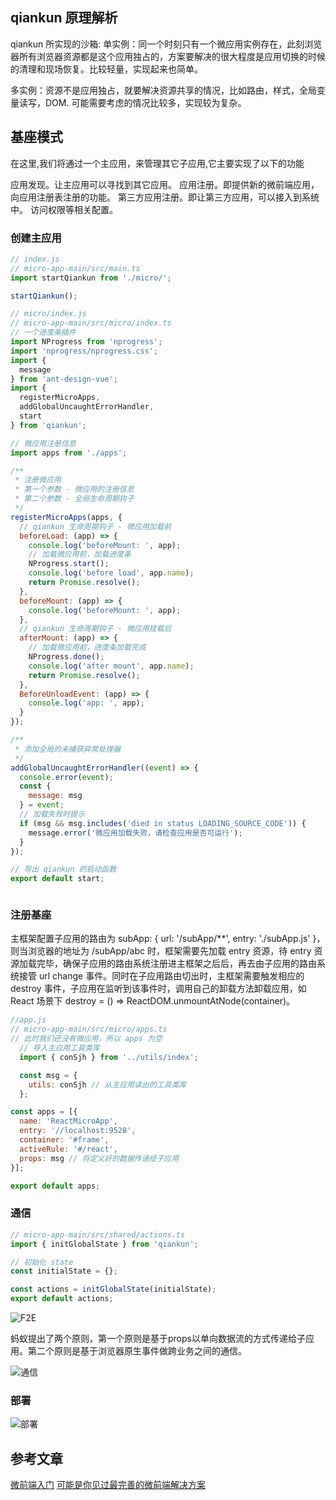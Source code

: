 ## qiankun 原理解析
qiankun 所实现的沙箱:
单实例：同一个时刻只有一个微应用实例存在，此刻浏览器所有浏览器资源都是这个应用独占的，方案要解决的很大程度是应用切换的时候的清理和现场恢复。比较轻量，实现起来也简单。

多实例：资源不是应用独占，就要解决资源共享的情况，比如路由，样式，全局变量读写，DOM. 可能需要考虑的情况比较多，实现较为复杂。


## 基座模式

在这里,我们将通过一个主应用，来管理其它子应用,它主要实现了以下的功能

应用发现。让主应用可以寻找到其它应用。
应用注册。即提供新的微前端应用，向应用注册表注册的功能。
第三方应用注册。即让第三方应用，可以接入到系统中。
访问权限等相关配置。

### 创建主应用

```js
// index.js
// micro-app-main/src/main.ts
import startQiankun from './micro/';

startQiankun();

// micro/index.js
// micro-app-main/src/micro/index.ts
// 一个进度条插件
import NProgress from 'nprogress';
import 'nprogress/nprogress.css';
import {
  message
} from 'ant-design-vue';
import {
  registerMicroApps,
  addGlobalUncaughtErrorHandler,
  start
} from 'qiankun';

// 微应用注册信息
import apps from './apps';

/**
 * 注册微应用
 * 第一个参数 - 微应用的注册信息
 * 第二个参数 - 全局生命周期钩子
 */
registerMicroApps(apps, {
  // qiankun 生命周期钩子 - 微应用加载前
  beforeLoad: (app) => {
    console.log('beforeMount: ', app);
    // 加载微应用前，加载进度条
    NProgress.start();
    console.log('before load', app.name);
    return Promise.resolve();
  },
  beforeMount: (app) => {
    console.log('beforeMount: ', app);
  },
  // qiankun 生命周期钩子 - 微应用挂载后
  afterMount: (app) => {
    // 加载微应用前，进度条加载完成
    NProgress.done();
    console.log('after mount', app.name);
    return Promise.resolve();
  },
  BeforeUnloadEvent: (app) => {
    console.log('app: ', app);
  }
});

/**
 * 添加全局的未捕获异常处理器
 */
addGlobalUncaughtErrorHandler((event) => {
  console.error(event);
  const {
    message: msg
  } = event;
  // 加载失败时提示
  if (msg && msg.includes('died in status LOADING_SOURCE_CODE')) {
    message.error('微应用加载失败，请检查应用是否可运行');
  }
});

// 导出 qiankun 的启动函数
export default start;



```

### 注册基座

主框架配置子应用的路由为 subApp: { url: '/subApp/**', entry: './subApp.js' }，则当浏览器的地址为 /subApp/abc 时，框架需要先加载 entry 资源，待 entry 资源加载完毕，确保子应用的路由系统注册进主框架之后后，再去由子应用的路由系统接管 url change 事件。同时在子应用路由切出时，主框架需要触发相应的 destroy 事件，子应用在监听到该事件时，调用自己的卸载方法卸载应用，如 React 场景下 destroy = () => ReactDOM.unmountAtNode(container)。

```js
//app.js
// micro-app-main/src/micro/apps.ts
// 此时我们还没有微应用，所以 apps 为空
  // 导入主应用工具类库
  import { conSjh } from '../utils/index';

  const msg = {
    utils: conSjh // 从主应用读出的工具类库
  };

const apps = [{
  name: 'ReactMicroApp',
  entry: '//localhost:9528',
  container: '#frame',
  activeRule: '#/react',
  props: msg // 将定义好的数据传递给子应用
}];

export default apps;
```

### 通信

```js
// micro-app-main/src/shared/actions.ts
import { initGlobalState } from 'qiankun';

// 初始化 state
const initialState = {};

const actions = initGlobalState(initialState);
export default actions;
```

![F2E](https://tva1.sinaimg.cn/large/007S8ZIlgy1ghdqx9tha1j315i0lradq.jpg)

蚂蚁提出了两个原则，第一个原则是基于props以单向数据流的方式传递给子应用。第二个原则是基于浏览器原生事件做跨业务之间的通信。

![通信](https://tva1.sinaimg.cn/large/007S8ZIlgy1gh1vgs9rpbj310x0s1my8.jpg)

### 部署

![部署](https://tva1.sinaimg.cn/large/007S8ZIlgy1gha9zvov4oj30gf0a7aai.jpg)

## 参考文章

[微前端入门](https://juejin.im/post/5d8adb8ff265da5ba12cd173)
[可能是你见过最完善的微前端解决方案](https://zhuanlan.zhihu.com/p/78362028)